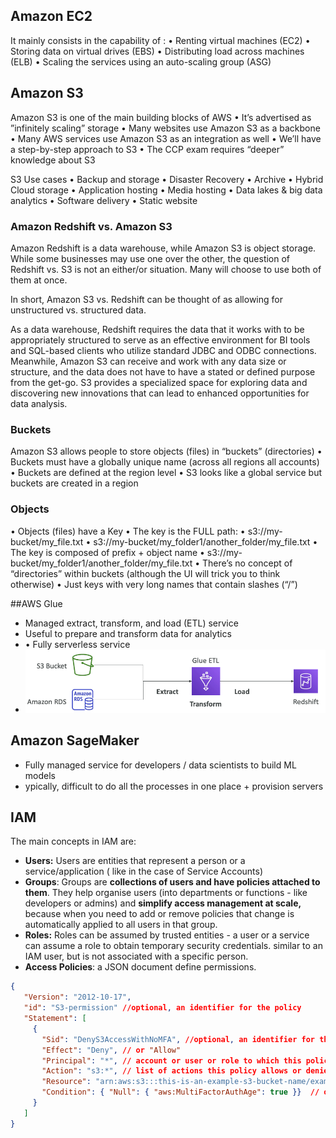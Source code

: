 ## Amazon EC2

It mainly consists in the capability of :
• Renting virtual machines (EC2)
• Storing data on virtual drives (EBS)
• Distributing load across machines (ELB)
• Scaling the services using an auto-scaling group (ASG)


## Amazon S3

Amazon S3 is one of the main building blocks of AWS
• It’s advertised as ”infinitely scaling” storage
• Many websites use Amazon S3 as a backbone
• Many AWS services use Amazon S3 as an integration as well
• We’ll have a step-by-step approach to S3
• The CCP exam requires “deeper” knowledge about S3


S3 Use cases • Backup and storage • Disaster Recovery • Archive • Hybrid Cloud storage • Application hosting • Media hosting • Data lakes & big data analytics • Software delivery • Static website

### Amazon Redshift vs. Amazon S3
Amazon Redshift is a data warehouse, while Amazon S3 is object storage. While some businesses may use one over the other, the question of Redshift vs. S3 is not an either/or situation. Many will choose to use both of them at once. 

In short, Amazon S3 vs. Redshift can be thought of as allowing for unstructured vs. structured data.

As a data warehouse, Redshift requires the data that it works with to be appropriately structured to serve as an effective environment for BI tools and SQL-based clients who utilize standard JDBC and ODBC connections. 
Meanwhile, Amazon S3 can receive and work with any data size or structure, and the data does not have to have a stated or defined purpose from the get-go. S3 provides a specialized space for exploring data and discovering new innovations that can lead to enhanced opportunities for data analysis.




### Buckets
Amazon S3 allows people to store objects (files) in “buckets” (directories)
• Buckets must have a globally unique name (across all regions all accounts)
• Buckets are defined at the region level
• S3 looks like a global service but buckets are created in a region

### Objects
• Objects (files) have a Key 
• The key is the FULL path:
• s3://my-bucket/my_file.txt 
• s3://my-bucket/my_folder1/another_folder/my_file.txt 
• The key is composed of prefix + object name 
    • s3://my-bucket/my_folder1/another_folder/my_file.txt • There’s no concept of “directories” within buckets
(although the UI will trick you to think otherwise)
• Just keys with very long names that contain slashes (“/”)


##AWS Glue

- Managed extract, transform, and load (ETL) service 
- Useful to prepare and transform data for analytics 
- • Fully serverless service 
- ![img.png](img.png)


## Amazon SageMaker
- Fully managed service for developers / data scientists to build ML models 
- ypically, difficult to do all the processes in one place + provision servers


## IAM 
The main concepts in IAM are:
- **Users:** Users are entities that represent a person or a service/application ( like in the case of Service Accounts)
- **Groups**: Groups are **collections of users and have policies attached to them**. They help organise users (into departments or functions - like developers or admins) and **simplify access management at scale,** because when you need to add or remove policies that change is automatically applied to all users in that group.
- **Roles:** Roles can be assumed by trusted entities - a user or a service can assume a role to obtain temporary security credentials. similar to an IAM user, but is not associated with a specific person.
- **Access Policies**: a JSON document define permissions.

```json
{
   "Version": "2012-10-17",
   "id": "S3-permission" //optional, an identifier for the policy
   "Statement": [
     {
       "Sid": "DenyS3AccessWithNoMFA", //optional, an identifier for the statement
       "Effect": "Deny", // or "Allow"
       "Principal": "*", // account or user or role to which this policy applied to
       "Action": "s3:*", // list of actions this policy allows or denies
       "Resource": "arn:aws:s3:::this-is-an-example-s3-bucket-name/example-directory/*",
       "Condition": { "Null": { "aws:MultiFactorAuthAge": true }}  // optional, when the policy should be applied
     }
   ]
}
```